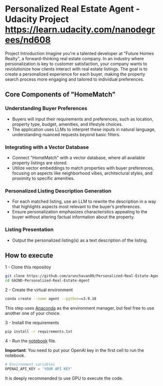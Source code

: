 # Personalized Real Estate Agent - Udacity Project https://learn.udacity.com/nanodegrees/nd608

Project Introduction
Imagine you're a talented developer at "Future Homes Realty", a forward-thinking real estate company. In an industry where personalization is key to customer satisfaction, your company wants to revolutionize how clients interact with real estate listings. The goal is to create a personalized experience for each buyer, making the property search process more engaging and tailored to individual preferences.

## Core Components of "HomeMatch"

### Understanding Buyer Preferences

- Buyers will input their requirements and preferences, such as location, property type, budget, amenities, and lifestyle choices.
- The application uses LLMs to interpret these inputs in natural language, understanding nuanced requests beyond basic filters.

### Integrating with a Vector Database

- Connect "HomeMatch" with a vector database, where all available property listings are stored.
- Utilize vector embeddings to match properties with buyer preferences, focusing on aspects like neighborhood vibes, architectural styles, and proximity to specific amenities.

### Personalized Listing Description Generation

- For each matched listing, use an LLM to rewrite the description in a way that highlights aspects most relevant to the buyer’s preferences.
- Ensure personalization emphasizes characteristics appealing to the buyer without altering factual information about the property.

### Listing Presentation

- Output the personalized listing(s) as a text description of the listing.

## How to execute

1 - Clone this repositoy

```bash
git clone https://github.com/arunchavan89/Personalized-Real-Estate-Agent.git
cd GAIND-Personalized-Real-Estate-Agent
```

2 - Create the virtual environment

```bash
conda create --name agent --python==3.9.18
```

This step uses [Anaconda](https://www.anaconda.com/) as the environment manager, but feel free to use another one of your choice.

3 - Install the requirements

```bash
pip install -r requirements.txt
```

4 - Run the [notebook](./notebook.ipynb) file.

**Important**: You need to put your OpenAI key in the first cell to run the notebook.

```python
# Environment variables
OPENAI_API_KEY = 'YOUR API KEY'
```
It is deeply recommended to use GPU to execute the code.
